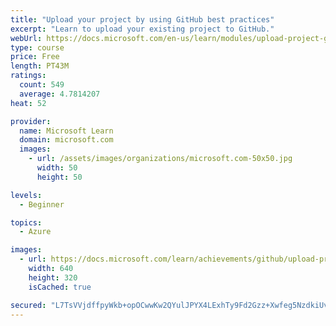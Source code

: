 ```yaml
---
title: "Upload your project by using GitHub best practices"
excerpt: "Learn to upload your existing project to GitHub."
webUrl: https://docs.microsoft.com/en-us/learn/modules/upload-project-github/
type: course
price: Free
length: PT43M
ratings:
  count: 549
  average: 4.7814207
heat: 52

provider:
  name: Microsoft Learn
  domain: microsoft.com
  images:
    - url: /assets/images/organizations/microsoft.com-50x50.jpg
      width: 50
      height: 50

levels:
  - Beginner

topics:
  - Azure

images:
  - url: https://docs.microsoft.com/learn/achievements/github/upload-project-github-social.png
    width: 640
    height: 320
    isCached: true

secured: "L7TsVVjdffpyWkb+opOCwwKw2QYulJPYX4LExhTy9Fd2Gzz+Xwfeg5NzdkiUvN2Lpz9I2GRjDOFT0iE1UhWdvfKn9uVVnWX3iksT2AvsvM74iFhPHWewszjARHG2hcTYzerqnugIvHPD6RuAK5aZSX/cWeKIpZ1Gng4D/ZXR9OiJ9Zs8CYzLFRqupLyFTTuaKEVJ3OcZ6B/3qUDsH+aupo7HxlwRY3yqZIg3UrFTMlZMTrkJUJTpuTNDXpTCV8gXiCYPZQh0+77dbA6GxZ1VMgNoj7iXbn1sSEBGy8eaS4rqxOqHOtk3qMGZLcpRr14cntguulqZh9X2qi5FnxnUxqWO5Qaxxmb0G6gNzUw9IN3fArHnYXPsvR/K8+iQ4fy7VwWqhC/fnkicqu1K70isnC3tsK/SbMz6bYIHNgwX5XQ=;xbReXhHB7tU8jl5AjhlaRw=="
---
```


